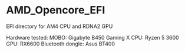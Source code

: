 # AMD_Opencore_EFI
EFI directory for AM4 CPU and RDNA2 GPU

Hardware tested:
MOBO: Gigabyte B450 Gaming X
CPU: Ryzen 5 3600
GPU: RX6600
Bluetooth dongle: Asus BT400
